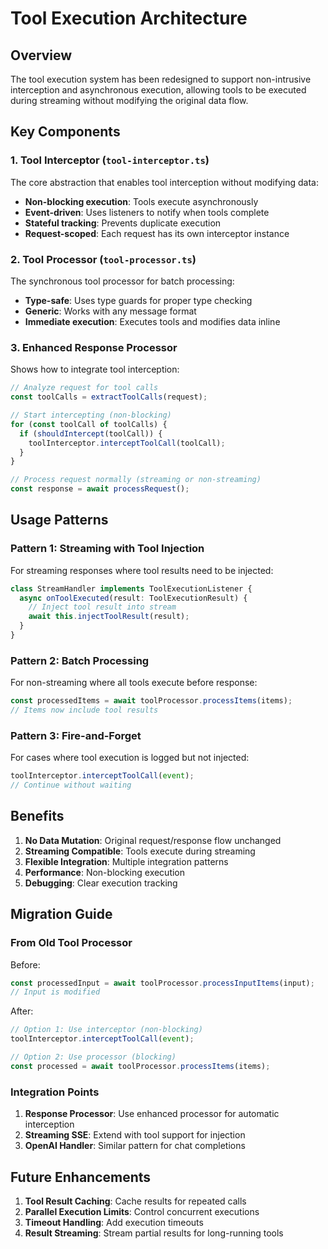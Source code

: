 # Tool Execution Architecture

## Overview

The tool execution system has been redesigned to support non-intrusive interception and asynchronous execution, allowing tools to be executed during streaming without modifying the original data flow.

## Key Components

### 1. Tool Interceptor (`tool-interceptor.ts`)

The core abstraction that enables tool interception without modifying data:

- **Non-blocking execution**: Tools execute asynchronously
- **Event-driven**: Uses listeners to notify when tools complete
- **Stateful tracking**: Prevents duplicate execution
- **Request-scoped**: Each request has its own interceptor instance

### 2. Tool Processor (`tool-processor.ts`)

The synchronous tool processor for batch processing:

- **Type-safe**: Uses type guards for proper type checking
- **Generic**: Works with any message format
- **Immediate execution**: Executes tools and modifies data inline

### 3. Enhanced Response Processor

Shows how to integrate tool interception:

```typescript
// Analyze request for tool calls
const toolCalls = extractToolCalls(request);

// Start intercepting (non-blocking)
for (const toolCall of toolCalls) {
  if (shouldIntercept(toolCall)) {
    toolInterceptor.interceptToolCall(toolCall);
  }
}

// Process request normally (streaming or non-streaming)
const response = await processRequest();
```

## Usage Patterns

### Pattern 1: Streaming with Tool Injection

For streaming responses where tool results need to be injected:

```typescript
class StreamHandler implements ToolExecutionListener {
  async onToolExecuted(result: ToolExecutionResult) {
    // Inject tool result into stream
    await this.injectToolResult(result);
  }
}
```

### Pattern 2: Batch Processing

For non-streaming where all tools execute before response:

```typescript
const processedItems = await toolProcessor.processItems(items);
// Items now include tool results
```

### Pattern 3: Fire-and-Forget

For cases where tool execution is logged but not injected:

```typescript
toolInterceptor.interceptToolCall(event);
// Continue without waiting
```

## Benefits

1. **No Data Mutation**: Original request/response flow unchanged
2. **Streaming Compatible**: Tools execute during streaming
3. **Flexible Integration**: Multiple integration patterns
4. **Performance**: Non-blocking execution
5. **Debugging**: Clear execution tracking

## Migration Guide

### From Old Tool Processor

Before:
```typescript
const processedInput = await toolProcessor.processInputItems(input);
// Input is modified
```

After:
```typescript
// Option 1: Use interceptor (non-blocking)
toolInterceptor.interceptToolCall(event);

// Option 2: Use processor (blocking)
const processed = await toolProcessor.processItems(items);
```

### Integration Points

1. **Response Processor**: Use enhanced processor for automatic interception
2. **Streaming SSE**: Extend with tool support for injection
3. **OpenAI Handler**: Similar pattern for chat completions

## Future Enhancements

1. **Tool Result Caching**: Cache results for repeated calls
2. **Parallel Execution Limits**: Control concurrent executions
3. **Timeout Handling**: Add execution timeouts
4. **Result Streaming**: Stream partial results for long-running tools